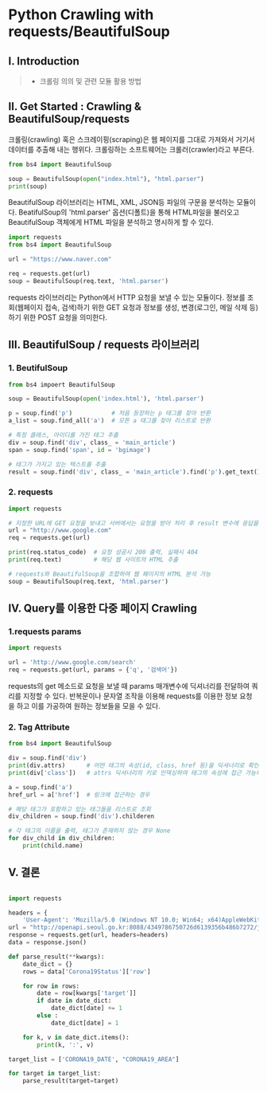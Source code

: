 # Python Crawling with requests/BeautifulSoup

## Ⅰ. Introduction

> - 크롤링 의의 및 관련 모듈 활용 방법

## Ⅱ. Get Started : Crawling & BeautifulSoup/requests

크롤링(crawling) 혹은 스크레이핑(scraping)은 웹 페이지를 그대로 가져와서 거기서 데이터를 추출해 내는 행위다. 크롤링하는 소프트웨어는 크롤러(crawler)라고 부른다.

```python
from bs4 import BeautifulSoup

soup = BeautifulSoup(open("index.html"), "html.parser")
print(soup)
```

BeautifulSoup 라이브러리는 HTML, XML, JSON등 파일의 구문을 분석하는 모듈이다. BeatifulSoup의 'html.parser' 옵션(디폴트)을 통해 HTML파일을 불러오고 BeautifulSoup 객체에게 HTML 파일을 분석하고 명시하게 할 수 있다.

```python
import requests
from bs4 import BeautifulSoup

url = "https://www.naver.com"

req = requests.get(url)
soup = BeautifulSoup(req.text, 'html.parser')
```

requests 라이브러리는 Python에서 HTTP 요청을 보낼 수 있는 모듈이다. 정보를 조회(웹페이지 접속, 검색)하기 위한 GET 요청과 정보를 생성, 변경(로그인, 메일 삭제 등)하기 위한 POST 요청을 의미한다.

## Ⅲ. BeautifulSoup / requests 라이브러리

### 1. BeutifulSoup

```python
from bs4 impoert BeautifulSoup

soup = BeautifulSoup(open('index.html'), 'html.parser')

p = soup.find('p')           # 처음 등장하는 p 태그를 찾아 반환
a_list = soup.find_all('a')  # 모튼 a 태그를 찾아 리스트로 반환

# 특정 클래스, 아이디를 가진 태그 추출
div = soup.find('div', class_ = 'main_article')
span = soup.find('span', id = 'bgimage')

# 태그가 가지고 있는 텍스트를 추출
result = soup.find('div', class_ = 'main_article').find('p').get_text()
```

### 2. requests

```python
import requests

# 지정한 URL에 GET 요청을 보내고 서버에서는 요청을 받아 처리 후 result 변수에 응답을 보낸다.
url = "http://www.google.com"
req = requests.get(url)

print(req.status_code)  # 요청 성공시 200 출력, 실패시 404
print(req.text)         # 해당 웹 사이트의 HTML 추출

# requests와 BeautifulSoup을 조합하여 웹 페이지의 HTML 분석 가능
soup = BeautifulSoup(req.text, 'html.parser')
```

## Ⅳ. Query를 이용한 다중 페이지 Crawling

### 1.requests params

```python
import requests

url = 'http://www.google.com/search'
req = requests.get(url, params = {'q', '검색어'})
```

requests의 get 메소드로 요청을 보낼 때 params 매개변수에 딕셔너리를 전달하여 쿼리를 지정할 수 있다. 반복문이나 문자열 조작을 이용해 requests를 이용한 정보 요청을 하고 이를 가공하여 원하는 정보들을 모을 수 있다.

### 2. Tag Attribute

```python
from bs4 import BeautifulSoup

div = soup.find('div')
print(div.attrs)      # 어떤 태그의 속성(id, class, href 등)을 딕셔너리로 확인
print(div['class'])   # attrs 딕셔너리의 키로 인덱싱하여 태그의 속성에 접근 가능하다.

a = soup.find('a')
href_url = a['href']  # 링크에 접근하는 경우

# 해당 태그가 포함하고 있는 태그들을 리스트로 조회
div_children = soup.find('div').childeren

# 각 태그의 이름을 출력, 태그가 존재하지 않는 경우 None
for div_child in div_children:
    print(child.name)
```

## Ⅴ. 결론

```

```

```python
import requests

headers = {
    'User-Agent': 'Mozilla/5.0 (Windows NT 10.0; Win64; x64)AppleWebKit/537.36 (KHTML, like Gecko) Chrome/73.0.368'}
url = "http://openapi.seoul.go.kr:8088/4349786750726d6139356b486b7272/json/Corona19Status/1/1000/"
response = requests.get(url, headers=headers)
data = response.json()

def parse_result(**kwargs):
    date_dict = {}
    rows = data['Corona19Status']['row']

    for row in rows:
        date = row[kwargs['target']]
        if date in date_dict:
            date_dict[date] += 1
        else :
            date_dict[date] = 1

    for k, v in date_dict.items():
        print(k, ':', v)

target_list = ['CORONA19_DATE', "CORONA19_AREA"]

for target in target_list:
    parse_result(target=target)
```
